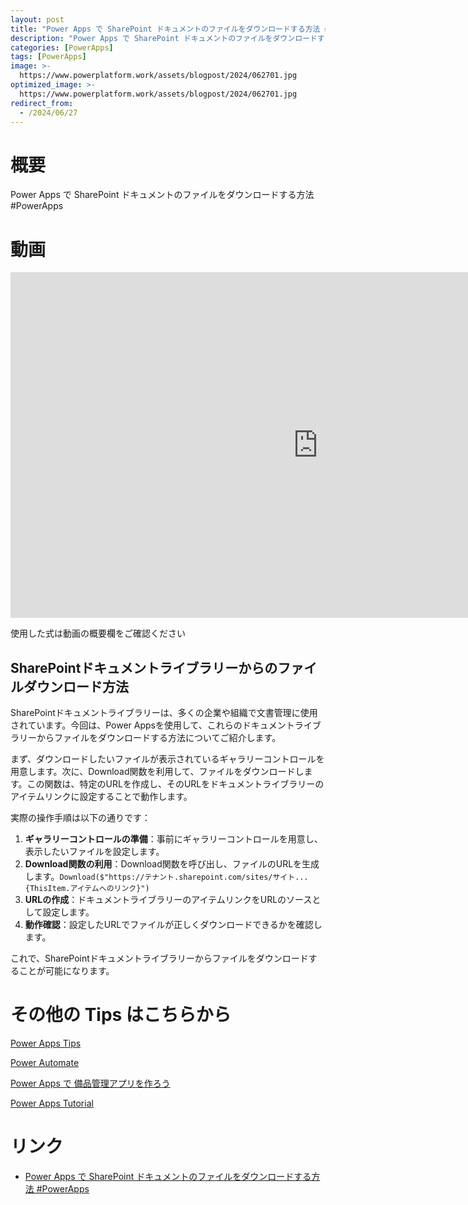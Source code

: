 ```yaml
---
layout: post
title: "Power Apps で SharePoint ドキュメントのファイルをダウンロードする方法 #PowerApps"
description: "Power Apps で SharePoint ドキュメントのファイルをダウンロードする方法 #PowerAppsを動画で分かりやすく解説"
categories: [PowerApps]
tags: [PowerApps]
image: >-
  https://www.powerplatform.work/assets/blogpost/2024/062701.jpg
optimized_image: >-
  https://www.powerplatform.work/assets/blogpost/2024/062701.jpg
redirect_from:
  - /2024/06/27
---
```



#  概要

Power Apps で SharePoint ドキュメントのファイルをダウンロードする方法 #PowerApps


# 動画

<iframe width="983" height="553" src="https://www.youtube.com/embed/tdMgGD228pc" title="YouTube video player" frameborder="0" allow="accelerometer; autoplay; clipboard-write; encrypted-media; gyroscope; picture-in-picture" allowfullscreen></iframe>


使用した式は動画の概要欄をご確認ください

## SharePointドキュメントライブラリーからのファイルダウンロード方法

SharePointドキュメントライブラリーは、多くの企業や組織で文書管理に使用されています。今回は、Power Appsを使用して、これらのドキュメントライブラリーからファイルをダウンロードする方法についてご紹介します。

まず、ダウンロードしたいファイルが表示されているギャラリーコントロールを用意します。次に、Download関数を利用して、ファイルをダウンロードします。この関数は、特定のURLを作成し、そのURLをドキュメントライブラリーのアイテムリンクに設定することで動作します。

実際の操作手順は以下の通りです：

1. **ギャラリーコントロールの準備**：事前にギャラリーコントロールを用意し、表示したいファイルを設定します。
2. **Download関数の利用**：Download関数を呼び出し、ファイルのURLを生成します。`Download($"https://テナント.sharepoint.com/sites/サイト...{ThisItem.アイテムへのリンク}")`
3. **URLの作成**：ドキュメントライブラリーのアイテムリンクをURLのソースとして設定します。
4. **動作確認**：設定したURLでファイルが正しくダウンロードできるかを確認します。

これで、SharePointドキュメントライブラリーからファイルをダウンロードすることが可能になります。


# その他の Tips はこちらから

[Power Apps Tips](https://www.youtube.com/watch?v=VrAQf3JQ7yM&list=PLVhFi1fb3DqakSLVMn22DDcySXh9jtzi- )


[Power Automate](https://www.youtube.com/watch?v=-YnJYT0ASEM&list=PLVhFi1fb3Dqbzic6GieqnLFgD3aTj-eHA)


[Power Apps で 備品管理アプリを作ろう](https://www.youtube.com/playlist?list=PLVhFi1fb3DqZM3HKb8Hea6XEL96990Fyn)


[Power Apps Tutorial](https://www.youtube.com/playlist?list=PLVhFi1fb3DqalxpL974VvAJvV4iWoSbe_)


# リンク


- [Power Apps で SharePoint ドキュメントのファイルをダウンロードする方法 #PowerApps](https://www.youtube.com/watch?v=tdMgGD228pc)

